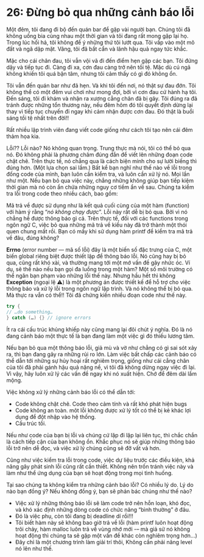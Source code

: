 # 26: Đừng bỏ qua những cảnh báo lỗi

Một đêm, tôi đang đi bộ đến quán bar để gặp vài người bạn. Chúng tôi đã không uống bia cùng nhau một thời gian và tôi đang rất mong gặp lại họ. Trong lúc hối hả, tôi không để ý những thứ tôi lướt qua. Tôi vấp vào một mô đất và ngã dập mặt. Vâng, tôi đã bất cẩn và lãnh hậu quả ngay tức khắc.

Mặc cho cái chân đau, tôi vẫn vội vã đi đến điểm hẹn gặp các bạn. Tôi đứng dậy và tiếp tục đi. Càng đi xa, cơn đau càng trở nên tồi tệ. Mặc dù cú ngã không khiến tôi quá bận tâm, nhưng tôi cảm thấy có gì đó không ổn.

Tôi vẫn đến quán bar như đã hẹn. Và khi tôi đến nơi, nó thật sự đau đớn. Tôi không thể có một đêm vui chơi như mong đợi, bởi vì cơn đau cứ hành hạ tôi. Đến sáng, tôi đi khám và nhận ra xương cẳng chân đã bị gãy. Tôi đúng ra đã tránh được những tổn thương này, nếu đêm hôm đó tôi quyết định dừng lại thay vì tiếp tục chuyến đi ngay khi cảm nhận được cơn đau. Đó thật là buổi sáng tồi tệ nhất trên đời!!

Rất nhiều lập trình viên đang viết code giống như cách tôi tạo nên cái đêm thảm họa kia.

Lỗi?? Lỗi nào? Nó không quan trọng. Trung thực mà nói, tôi có thể bỏ qua nó. Đó không phải là phương châm đúng đắn để viết lên những đoạn code chặt chẽ. Trên thực tế, nó chẳng qua là cách biện minh cho sự lười biếng thì đúng hơn. (Một lựa chọn sai lầm.) Bất kể bạn nghĩ như thế nào về lỗi trong đống code của mình, bạn luôn cần kiểm tra, và luôn cần xử lý nó. Mọi lần như một. Nếu bạn bỏ qua việc này, chẳng những không giúp bạn tiếp kiệm thời gian mà nó còn ẩn chứa những nguy cơ tiềm ẩn về sau.
Chúng ta kiểm tra lỗi trong code theo nhiều cách, bao gồm:

Mã trả về được sử dụng như là kết quả cuối cùng của một hàm (function) với hàm ý rằng “*nó không chạy được*”. Lỗi này rất dễ bị bỏ qua. Bởi vì nó chẳng hề được thông báo gì cả. Trên thực tế, đối với các functions trong ngôn ngữ C, việc bỏ qua những mã trả về kiểu này đã trở thành một thói quen chung mất rồi. Bạn có mấy khi sử dụng hàm printf để kiểm tra mã trả về đâu, đúng không?

**Errno** (error number — mã số lỗi) đây là một biến số đặc trưng của C, một biến global riêng biệt được thiết lập để thông báo lỗi. Nó cũng hay bị bỏ qua, cũng rất khó xài, và thường mang tới một mớ vấn đề gây nhức óc. Ví dụ, sẽ thế nào nếu bạn gọi đa luồng trong một hàm? Một số môi trường có thể ngăn bạn phạm vào những lỗi thế này. Nhưng hầu hết thì không **Exception** (ngoại lệ ⚠) là một phương án được thiết kế để hỗ trợ cho việc thông báo và xử lý lỗi trong ngôn ngữ lập trình. Và nó không thể bị bỏ qua. Mà thực ra vẫn có thể!! Tôi đã chứng kiến nhiều đoạn code như thế này.

```java
try {
// …do something…
} catch (…) {} // ignore errors
```

Ít ra cái cấu trúc khủng khiếp này cũng mang lại đôi chút ý nghĩa. Đó là nó đang cảnh báo một thực tế là bạn đang làm một việc gì đó thiếu lương tâm.

Nếu bạn bỏ qua một thông báo lỗi, giả mù và vờ như chẳng có gì sai sót xảy ra, thì bạn đang gây ra những rủi ro lớn. Làm việc bất chấp các cảnh báo có thể dẫn tới những sự hủy hoại rất nghiêm trọng, giống như cái cẳng chân của tôi đã phải gánh hậu quả nặng nề, vì tôi đã không dừng ngay việc đi lại. Vì vậy, hãy luôn xử lý các vấn đề ngay khi nó xuất hiện. Chớ để đêm dài lắm mộng.

Việc không xử lý những cảnh báo lỗi có thể dẫn tới:
- Code không chặt chẽ. Code theo cảm tính và rất khó phát hiện bugs
- Code không an toàn. môt lỗi không được xử lý tốt có thể bị kẻ khác lợi dụng để đột nhập vào hệ thống.
- Cấu trúc tồi. 

Nếu như code của bạn bị lỗi và chúng cứ lặp đi lặp lại liên tục, thì chắc chắn là cách tiếp cận của bạn không ổn. Khắc phục nó sẽ giúp những thông báo lỗi trở nên dễ đọc, và việc xử lý chúng cũng sẽ đỡ vất vả hơn.

Cũng như việc kiểm tra lỗi trong code, việc dự liệu trước các điều kiện, khả năng gây phát sinh lỗi cũng rất cần thiết. Không nên trốn tránh việc này và làm như thể ứng dụng của bạn sẽ hoạt động trong mọi tình huống.

Tại sao chúng ta không kiểm tra những cảnh báo lỗi? Có nhiều lý do. Lý do nào bạn đồng ý? Nếu không đồng ý, bạn sẽ phản bác chúng như thế nào?
- Việc xử lý những thông báo lỗi sẽ làm code trở nên hỗn loạn, khó đọc, và khó xác định những dòng code có chức năng “bình thường” ở đâu.
- Đó là việc phụ, còn tôi đang bị deadline dí rồi!!!
- Tôi biết hàm này sẽ không bao giờ trả về lỗi (hàm printf luôn hoạt động trôi chảy, hàm malloc luôn trả về vùng nhớ mới -– mà giả sử nó không hoạt động thì chúng ta sẽ gặp một vấn đề khác còn nghiêm trọng hơn…)
- Đây chỉ là một chương trình làm giải trí thôi, Không cần phải nâng level nó lên như thế.
